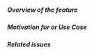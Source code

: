 <!--
> Please follow the feature template below.
> For feature requests, start the label of the title with [FEATURE] and explain your use case and ideas clearly below, you can remove sections which are not relevant.
-->

##### **Overview of the feature**

<!-- explain the feature request -->

##### **Motivation for or Use Case**

<!-- explain why this is a bug for you -->

##### **Related issues**

<!-- has a similar issue been reported before? -->

<!-- Love compodoc? Please consider supporting our collective:
👉  https://opencollective.com/compodoc/donate -->
